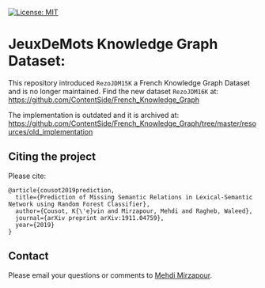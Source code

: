 [![License: MIT](https://img.shields.io/badge/License-MIT-brightgreen.svg)](https://opensource.org/licenses/MIT)
# JeuxDeMots Knowledge Graph Dataset:

This repository introduced `RezoJDM15K` a French Knowledge Graph Dataset and is no longer maintained. 
Find the new dataset `RezoJDM16K` at: https://github.com/ContentSide/French_Knowledge_Graph   

The implementation is outdated and it is archived at:
https://github.com/ContentSide/French_Knowledge_Graph/tree/master/resources/old_implementation


## Citing the project

Please cite:

```
@article{cousot2019prediction,
  title={Prediction of Missing Semantic Relations in Lexical-Semantic Network using Random Forest Classifier},
  author={Cousot, K{\'e}vin and Mirzapour, Mehdi and Ragheb, Waleed},
  journal={arXiv preprint arXiv:1911.04759},
  year={2019}
}
``` 

## Contact

Please email your questions or comments to [Mehdi Mirzapour](https://sites.google.com/view/mehdimirzapour/contact).

